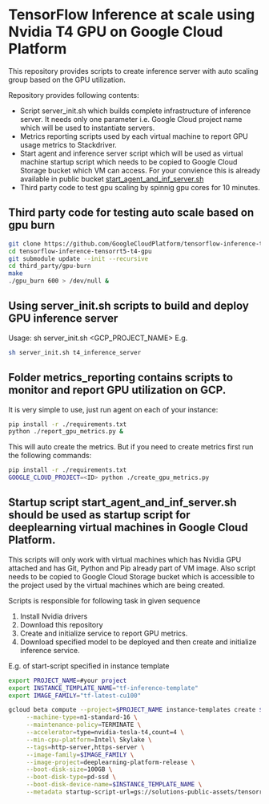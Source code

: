 <!--
  Licensed to the Apache Software Foundation (ASF) under one or more
  contributor license agreements.  See the NOTICE file distributed with
  this work for additional information regarding copyright ownership.
  The ASF licenses this file to You under the Apache License, Version 2.0
  (the "License"); you may not use this file except in compliance with
  the License.  You may obtain a copy of the License at

      http://www.apache.org/licenses/LICENSE-2.0

  Unless required by applicable law or agreed to in writing, software
  distributed under the License is distributed on an "AS IS" BASIS,
  WITHOUT WARRANTIES OR CONDITIONS OF ANY KIND, either express or implied.
  See the License for the specific language governing permissions and
  limitations under the License.
-->

# TensorFlow Inference at scale using Nvidia T4 GPU on Google Cloud Platform

This repository provides scripts to create inference server with auto scaling group based on the GPU utilization.

Repository provides following contents:
- Script server_init.sh which builds complete infrastructure of inference server. It needs only one parameter i.e. Google Cloud project name which will be used to instantiate servers.
- Metrics reporting scripts used by each virtual machine to report GPU usage metrics to Stackdriver.
- Start agent and inference server script which will be used as virtual machine startup script which needs to be copied to Google Cloud Storage bucket which VM can access. For your convience this is already available in public bucket [start_agent_and_inf_server.sh](gs://solutions-public-assets/tensorrt-t4-gpu/start_agent_and_inf_server.sh)
- Third party code to test gpu scaling by spinnig gpu cores for 10 minutes.

## Third party code for testing auto scale based on gpu burn

```bash
git clone https://github.com/GoogleCloudPlatform/tensorflow-inference-tensorrt5-t4-gpu.git
cd tensorflow-inference-tensorrt5-t4-gpu
git submodule update --init --recursive
cd third_party/gpu-burn
make
./gpu_burn 600 > /dev/null &
```

## Using server_init.sh scripts to build and deploy GPU inference server
Usage: sh server_init.sh <GCP_PROJECT_NAME>
E.g. 
```bash
sh server_init.sh t4_inference_server
```

## Folder metrics_reporting  contains scripts to monitor and report GPU utilization on GCP.
It is very simple to use, just run agent on each of your instance:

```bash
pip install -r ./requirements.txt
python ./report_gpu_metrics.py &
```

This will auto create the metrics. But if you need to create metrics first run the following commands:

```bash
pip install -r ./requirements.txt
GOOGLE_CLOUD_PROJECT=<ID> python ./create_gpu_metrics.py
```

## Startup script start_agent_and_inf_server.sh should be used as startup script for deeplearning virtual machines in Google Cloud Platform.

This scripts will only work with virtual machines which has Nvidia GPU attached and has Git, Python and Pip already part of VM image. Also script needs to be copied to Google Cloud Storage bucket which is accessible to the project used by the virtual machines which are being created.

Scripts is responsible for following task in given sequence
1. Install Nvidia drivers
2. Download this repository 
3. Create and initialize service to report GPU metrics.
4. Download specified model to be deployed and then create and initialize inference service.

E.g. of start-script specified in instance template
```bash
export PROJECT_NAME=#your project
export INSTANCE_TEMPLATE_NAME="tf-inference-template"
export IMAGE_FAMILY="tf-latest-cu100" 

gcloud beta compute --project=$PROJECT_NAME instance-templates create $INSTANCE_TEMPLATE_NAME \
     --machine-type=n1-standard-16 \
     --maintenance-policy=TERMINATE \
     --accelerator=type=nvidia-tesla-t4,count=4 \
     --min-cpu-platform=Intel\ Skylake \
     --tags=http-server,https-server \
     --image-family=$IMAGE_FAMILY \
     --image-project=deeplearning-platform-release \
     --boot-disk-size=100GB \
     --boot-disk-type=pd-ssd \
     --boot-disk-device-name=$INSTANCE_TEMPLATE_NAME \
     --metadata startup-script-url=gs://solutions-public-assets/tensorrt-t4-gpu/start_agent_and_inf_server.sh

```
